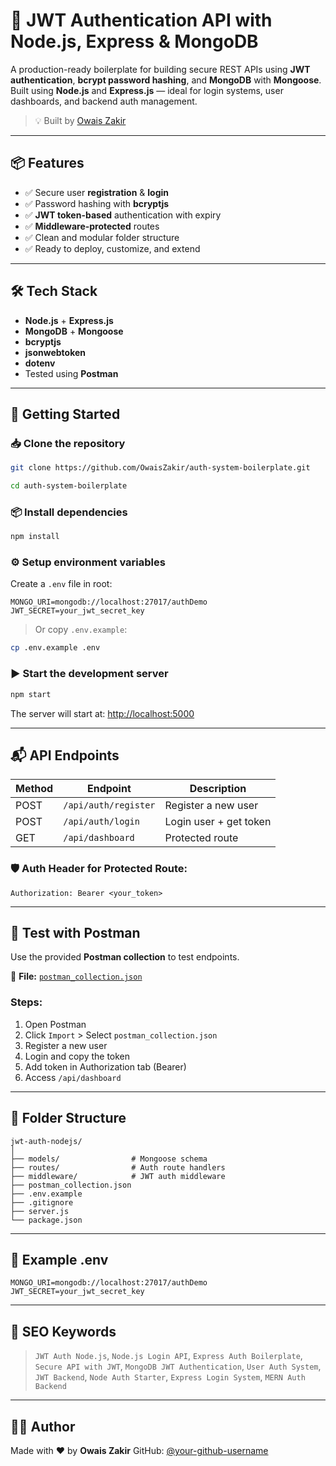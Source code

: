 # 🔐 JWT Authentication API with Node.js, Express & MongoDB

A production-ready boilerplate for building secure REST APIs using **JWT authentication**, **bcrypt password hashing**, and **MongoDB** with **Mongoose**. Built using **Node.js** and **Express.js** — ideal for login systems, user dashboards, and backend auth management.

> 💡 Built by [Owais Zakir](https://github.com/owaisZakir)

---

## 📦 Features

- ✅ Secure user **registration** & **login**
- ✅ Password hashing with **bcryptjs**
- ✅ **JWT token-based** authentication with expiry
- ✅ **Middleware-protected** routes
- ✅ Clean and modular folder structure
- ✅ Ready to deploy, customize, and extend

---

## 🛠 Tech Stack

- **Node.js** + **Express.js**
- **MongoDB** + **Mongoose**
- **bcryptjs**
- **jsonwebtoken**
- **dotenv**
- Tested using **Postman**

---

## 🚀 Getting Started

### 📥 Clone the repository

```bash
git clone https://github.com/OwaisZakir/auth-system-boilerplate.git
````
```bash
cd auth-system-boilerplate
````

### 📦 Install dependencies

```bash
npm install
```

### ⚙️ Setup environment variables

Create a `.env` file in root:

```env
MONGO_URI=mongodb://localhost:27017/authDemo
JWT_SECRET=your_jwt_secret_key
```

> Or copy `.env.example`:

```bash
cp .env.example .env
```

### ▶️ Start the development server

```bash
npm start
```

The server will start at: [http://localhost:5000](http://localhost:5000)

---

## 📬 API Endpoints

| Method | Endpoint             | Description            |
| ------ | -------------------- | ---------------------- |
| POST   | `/api/auth/register` | Register a new user    |
| POST   | `/api/auth/login`    | Login user + get token |
| GET    | `/api/dashboard`     | Protected route        |

### 🛡 Auth Header for Protected Route:

```http
Authorization: Bearer <your_token>
```

---

## 🧪 Test with Postman

Use the provided **Postman collection** to test endpoints.

📁 **File:** [`postman_collection.json`](./postman_collection.json)

### Steps:

1. Open Postman
2. Click `Import` > Select `postman_collection.json`
3. Register a new user
4. Login and copy the token
5. Add token in Authorization tab (Bearer)
6. Access `/api/dashboard`

---

## 📁 Folder Structure

```
jwt-auth-nodejs/
│
├── models/                # Mongoose schema
├── routes/                # Auth route handlers
├── middleware/            # JWT auth middleware
├── postman_collection.json
├── .env.example
├── .gitignore
├── server.js
└── package.json
```

---

## 📄 Example .env

```env
MONGO_URI=mongodb://localhost:27017/authDemo
JWT_SECRET=your_jwt_secret_key
```

---

## 📌 SEO Keywords

> `JWT Auth Node.js`, `Node.js Login API`, `Express Auth Boilerplate`, `Secure API with JWT`, `MongoDB JWT Authentication`, `User Auth System`, `JWT Backend`, `Node Auth Starter`, `Express Login System`, `MERN Auth Backend`

---

## 👨‍💻 Author

Made with ❤️ by **Owais Zakir**
GitHub: [@your-github-username](https://github.com/owaisZakir)

